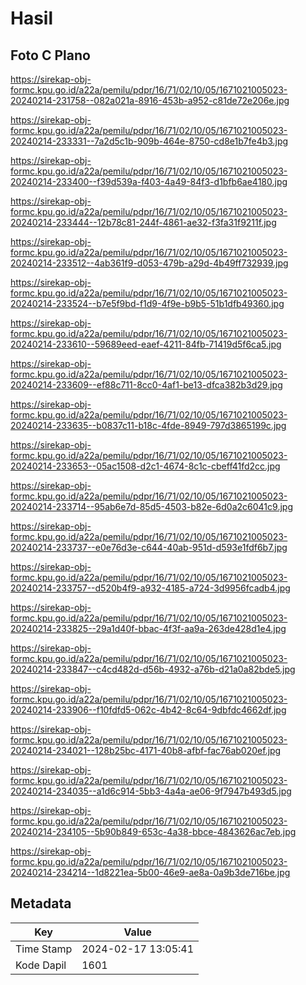# Hasil

## Foto C Plano

https://sirekap-obj-formc.kpu.go.id/a22a/pemilu/pdpr/16/71/02/10/05/1671021005023-20240214-231758--082a021a-8916-453b-a952-c81de72e206e.jpg

https://sirekap-obj-formc.kpu.go.id/a22a/pemilu/pdpr/16/71/02/10/05/1671021005023-20240214-233331--7a2d5c1b-909b-464e-8750-cd8e1b7fe4b3.jpg

https://sirekap-obj-formc.kpu.go.id/a22a/pemilu/pdpr/16/71/02/10/05/1671021005023-20240214-233400--f39d539a-f403-4a49-84f3-d1bfb6ae4180.jpg

https://sirekap-obj-formc.kpu.go.id/a22a/pemilu/pdpr/16/71/02/10/05/1671021005023-20240214-233444--12b78c81-244f-4861-ae32-f3fa31f9211f.jpg

https://sirekap-obj-formc.kpu.go.id/a22a/pemilu/pdpr/16/71/02/10/05/1671021005023-20240214-233512--4ab361f9-d053-479b-a29d-4b49ff732939.jpg

https://sirekap-obj-formc.kpu.go.id/a22a/pemilu/pdpr/16/71/02/10/05/1671021005023-20240214-233524--b7e5f9bd-f1d9-4f9e-b9b5-51b1dfb49360.jpg

https://sirekap-obj-formc.kpu.go.id/a22a/pemilu/pdpr/16/71/02/10/05/1671021005023-20240214-233610--59689eed-eaef-4211-84fb-71419d5f6ca5.jpg

https://sirekap-obj-formc.kpu.go.id/a22a/pemilu/pdpr/16/71/02/10/05/1671021005023-20240214-233609--ef88c711-8cc0-4af1-be13-dfca382b3d29.jpg

https://sirekap-obj-formc.kpu.go.id/a22a/pemilu/pdpr/16/71/02/10/05/1671021005023-20240214-233635--b0837c11-b18c-4fde-8949-797d3865199c.jpg

https://sirekap-obj-formc.kpu.go.id/a22a/pemilu/pdpr/16/71/02/10/05/1671021005023-20240214-233653--05ac1508-d2c1-4674-8c1c-cbeff41fd2cc.jpg

https://sirekap-obj-formc.kpu.go.id/a22a/pemilu/pdpr/16/71/02/10/05/1671021005023-20240214-233714--95ab6e7d-85d5-4503-b82e-6d0a2c6041c9.jpg

https://sirekap-obj-formc.kpu.go.id/a22a/pemilu/pdpr/16/71/02/10/05/1671021005023-20240214-233737--e0e76d3e-c644-40ab-951d-d593e1fdf6b7.jpg

https://sirekap-obj-formc.kpu.go.id/a22a/pemilu/pdpr/16/71/02/10/05/1671021005023-20240214-233757--d520b4f9-a932-4185-a724-3d9956fcadb4.jpg

https://sirekap-obj-formc.kpu.go.id/a22a/pemilu/pdpr/16/71/02/10/05/1671021005023-20240214-233825--29a1d40f-bbac-4f3f-aa9a-263de428d1e4.jpg

https://sirekap-obj-formc.kpu.go.id/a22a/pemilu/pdpr/16/71/02/10/05/1671021005023-20240214-233847--c4cd482d-d56b-4932-a76b-d21a0a82bde5.jpg

https://sirekap-obj-formc.kpu.go.id/a22a/pemilu/pdpr/16/71/02/10/05/1671021005023-20240214-233906--f10fdfd5-062c-4b42-8c64-9dbfdc4662df.jpg

https://sirekap-obj-formc.kpu.go.id/a22a/pemilu/pdpr/16/71/02/10/05/1671021005023-20240214-234021--128b25bc-4171-40b8-afbf-fac76ab020ef.jpg

https://sirekap-obj-formc.kpu.go.id/a22a/pemilu/pdpr/16/71/02/10/05/1671021005023-20240214-234035--a1d6c914-5bb3-4a4a-ae06-9f7947b493d5.jpg

https://sirekap-obj-formc.kpu.go.id/a22a/pemilu/pdpr/16/71/02/10/05/1671021005023-20240214-234105--5b90b849-653c-4a38-bbce-4843626ac7eb.jpg

https://sirekap-obj-formc.kpu.go.id/a22a/pemilu/pdpr/16/71/02/10/05/1671021005023-20240214-234214--1d8221ea-5b00-46e9-ae8a-0a9b3de716be.jpg


## Metadata

| Key        | Value               |
| ---------- | ------------------- |
| Time Stamp | 2024-02-17 13:05:41 |
| Kode Dapil | 1601                |



